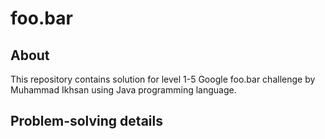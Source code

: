 # foo.bar

## About
This repository contains solution for level 1-5 Google foo.bar challenge by Muhammad Ikhsan using Java programming language.

## Problem-solving details

